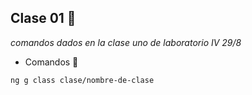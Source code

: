 
## Clase 01 🎁
_comandos dados en la clase uno de laboratorio IV 29/8_
* Comandos 📢
```
ng g class clase/nombre-de-clase
```


